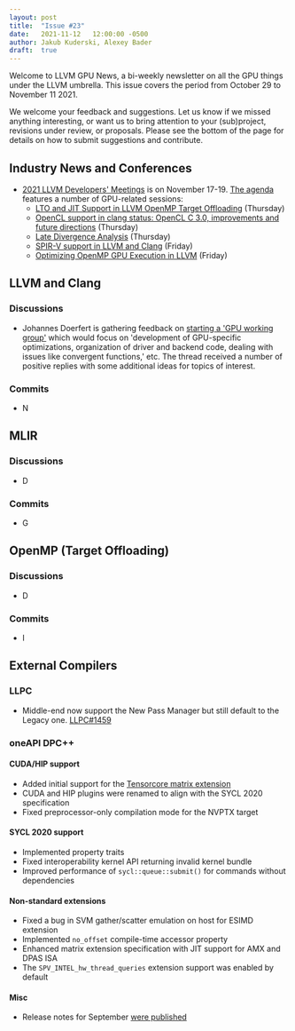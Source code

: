 ```yaml
---
layout: post
title:  "Issue #23"
date:   2021-11-12   12:00:00 -0500
author: Jakub Kuderski, Alexey Bader
draft:  true
---
```


Welcome to LLVM GPU News, a bi-weekly newsletter on all the GPU things under the LLVM umbrella.
This issue covers the period from October 29 to November 11 2021.

We welcome your feedback and suggestions. Let us know if we missed anything interesting, or want us to bring attention to your (sub)project, revisions under review, or proposals. Please see the bottom of the page for details on how to submit suggestions and contribute.


## Industry News and Conferences
*  [2021 LLVM Developers' Meetings](https://llvm.org/devmtg/2021-11/) is on November 17-19. [The agenda](https://llvm.swoogo.com/2021devmtg/agenda) features a number of GPU-related sessions:
   -  [LTO and JIT Support in LLVM OpenMP Target Offloading](https://llvm.swoogo.com/2021DevMtg/session/705664/lightning-talks) (Thursday)
   -  [OpenCL support in clang status: OpenCL C 3.0, improvements and future directions](https://llvm.swoogo.com/2021DevMtg/session/705664/lightning-talks) (Thursday)
   -  [Late Divergence Analysis](https://llvm.swoogo.com/2021DevMtg/session/705672/quick-talks) (Thursday)
   -  [SPIR-V support in LLVM and Clang](https://llvm.swoogo.com/2021DevMtg/session/705687/spir-v-support-in-llvm-and-clang) (Friday)
   -  [Optimizing OpenMP GPU Execution in LLVM](https://llvm.swoogo.com/2021DevMtg/session/705685/optimizing-openmp-gpu-execution-in-llvm) (Friday)


##  LLVM and Clang

### Discussions

*  Johannes Doerfert is gathering feedback on [starting a 'GPU working group'](https://lists.llvm.org/pipermail/llvm-dev/2021-November/153654.html) which would focus on 'development of GPU-specific optimizations, organization of driver and backend code, dealing with issues like convergent functions,' etc. The thread received a number of positive replies with some additional ideas for topics of interest.

### Commits

*  N


## MLIR

### Discussions

*  D

### Commits

*  G


## OpenMP (Target Offloading)

### Discussions

*  D

### Commits

*  I


## External Compilers

### LLPC

*  Middle-end now support the New Pass Manager but still default to the Legacy one. [LLPC#1459](https://github.com/GPUOpen-Drivers/llpc/pull/1459)

### oneAPI DPC++

#### CUDA/HIP support

* Added initial support for the [Tensorcore matrix extension](https://github.com/intel/llvm/pull/4695)
* CUDA and HIP plugins were renamed to align with the SYCL 2020 specification
* Fixed preprocessor-only compilation mode for the NVPTX target

#### SYCL 2020 support

* Implemented property traits
* Fixed interoperability kernel API returning invalid kernel bundle
* Improved performance of `sycl::queue::submit()` for commands without dependencies

#### Non-standard extensions

* Fixed a bug in SVM gather/scatter emulation on host for ESIMD extension
* Implemented `no_offset` compile-time accessor property
* Enhanced matrix extension specification with JIT support for AMX and DPAS ISA
* The `SPV_INTEL_hw_thread_queries` extension support was enabled by default

#### Misc

* Release notes for September [were published](https://github.com/intel/llvm/blob/sycl/sycl/ReleaseNotes.md#september21-release-notes)
